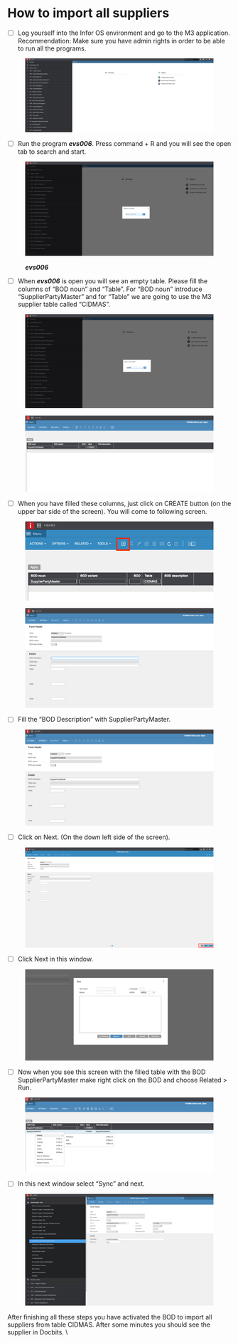 # How to import all suppliers

* [ ] Log yourself into the Infor OS environment and go to the M3 application. Recommendation: Make sure you have admin rights in order to be able to run all the programs.

<figure><img src="../../../../.gitbook/assets/6cf93500-2e90-4cfc-a9fb-5873e5dcb953.png" alt=""><figcaption></figcaption></figure>

* [ ] Run the program _**evs006**_. Press command + R and you will see the open tab to search and start.

<figure><img src="../../../../.gitbook/assets/f77b242e-eb2f-43b6-8a2e-03d264198e0c.png" alt=""><figcaption><p><em><strong>evs006</strong></em></p></figcaption></figure>

* [ ] When _**evs006**_ is open you will see an empty table. Please fill the columns of “BOD noun” and “Table”. For “BOD noun” introduce “SupplierPartyMaster” and for “Table” we are going to use the M3 supplier table called “CIDMAS”.

<figure><img src="../../../../.gitbook/assets/827a9dbb-c974-4da7-9bd3-f8e87adad60f.png" alt=""><figcaption></figcaption></figure>

<figure><img src="../../../../.gitbook/assets/e30c7b86-dcfb-41d2-bd32-447b60e4581b.png" alt=""><figcaption></figcaption></figure>

* [ ] When you have filled these columns, just click on CREATE button (on the upper bar side of the screen). You will come to following screen.

<figure><img src="../../../../.gitbook/assets/30eee6b2-24ed-4e1f-8812-1304e7dede8e.png" alt=""><figcaption></figcaption></figure>

<figure><img src="../../../../.gitbook/assets/461b72d3-d576-4c92-95c2-d175183088af.png" alt=""><figcaption></figcaption></figure>

* [ ] Fill the “BOD Description” with SupplierPartyMaster.

<figure><img src="../../../../.gitbook/assets/4dc345a8-8eca-4e03-800a-37a670f8792e.png" alt=""><figcaption></figcaption></figure>

* [ ] Click on Next. (On the down left side of the screen).

<figure><img src="../../../../.gitbook/assets/315aa54b-f0bd-4057-a1ed-e476c9000725.png" alt=""><figcaption></figcaption></figure>

* [ ] Click Next in this window.

<figure><img src="../../../../.gitbook/assets/c0ff3fe1-a393-43cc-96a5-3e0cb1d878b7.png" alt=""><figcaption></figcaption></figure>

* [ ] Now when you see this screen with the filled table with the BOD SupplierPartyMaster make right click on the BOD and choose Related > Run.

<figure><img src="../../../../.gitbook/assets/d819fdd5-5b4a-48ef-9412-f211c0d2355f.png" alt=""><figcaption></figcaption></figure>

* [ ] In this next window select “Sync” and next.

<figure><img src="../../../../.gitbook/assets/8fbed442-7deb-4c1e-9295-5038fe124331.png" alt=""><figcaption></figcaption></figure>

After finishing all these steps you have activated the BOD to import all suppliers from table CIDMAS. After some minutes you should see the supplier in Docbits. \



